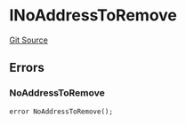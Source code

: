 # INoAddressToRemove
[Git Source](https://github.com/thrackle-io/aquifi-rules-v1/blob/5b4c46cba4728d833e07b42f737a689087f379aa/src/common/IErrors.sol)


## Errors
### NoAddressToRemove

```solidity
error NoAddressToRemove();
```

